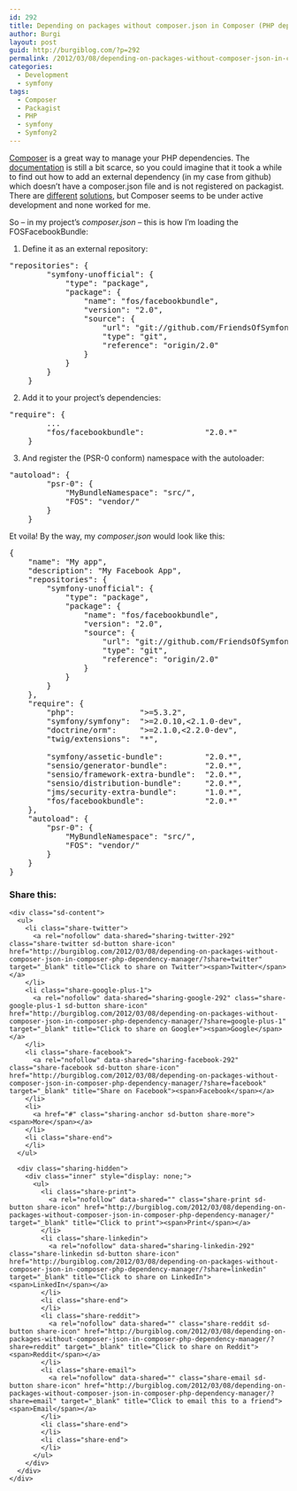 ```yaml
---
id: 292
title: Depending on packages without composer.json in Composer (PHP dependency manager)
author: Burgi
layout: post
guid: http://burgiblog.com/?p=292
permalink: /2012/03/08/depending-on-packages-without-composer-json-in-composer-php-dependency-manager/
categories:
  - Development
  - symfony
tags:
  - Composer
  - Packagist
  - PHP
  - symfony
  - Symfony2
---
```

<p class="wp-flattr-button">
  <a class="FlattrButton" style="display:none;" href="http://burgiblog.com/2012/03/08/depending-on-packages-without-composer-json-in-composer-php-dependency-manager/" title=" Depending on packages without composer.json in Composer (PHP dependency manager)" rev="flattr;uid:BurkhardR;language:en_GB;category:audio;tags:Composer,Packagist,PHP,symfony,Symfony2,blog;button:compact;">Composer is a great way to manage your PHP dependencies. The documentation is still a bit scarce, so you could imagine that it took a while to find out how...</a>
</p>

<a href="http://getcomposer.org" target="_blank">Composer</a> is a great way to manage your PHP dependencies. The <a href="http://getcomposer.org/doc" target="_blank">documentation</a> is still a bit scarce, so you could imagine that it took a while to find out how to add an external dependency (in my case from github) which doesn&#8217;t have a composer.json file and is not registered on packagist. There are <a href="http://speakerdeck.com/u/naderman/p/composer-php-user-group-karlsruhe" target="_blank">different</a> <a href="http://getcomposer.org/doc/05-repositories.md" target="_blank">solutions</a>, but Composer seems to be under active development and none worked for me.

<!--more-->

So &#8211; in my project&#8217;s *composer.json* &#8211; this is how I&#8217;m loading the FOSFacebookBundle:

1. Define it as an external repository:

<pre class="brush: javascript; gutter: true">"repositories": {
        "symfony-unofficial": {
            "type": "package",
            "package": {
                "name": "fos/facebookbundle",
                "version": "2.0",
                "source": {
                    "url": "git://github.com/FriendsOfSymfony/FOSFacebookBundle.git",
                    "type": "git",
                    "reference": "origin/2.0"
                }
            }
        }
    }</pre>

2. Add it to your project&#8217;s dependencies:

<pre class="brush: javascript; gutter: true">"require": {
        ...
        "fos/facebookbundle":             "2.0.*"
    }</pre>

3. And register the (PSR-0 conform) namespace with the autoloader:

<pre class="brush: javascript; gutter: true">"autoload": {
        "psr-0": {
            "MyBundleNamespace": "src/",
            "FOS": "vendor/"
        }
    }</pre>

Et voila! By the way, my *composer.json* would look like this:

<pre class="brush: javascript; gutter: true">{
    "name": "My app",
    "description": "My Facebook App",
    "repositories": {
        "symfony-unofficial": {
            "type": "package",
            "package": {
                "name": "fos/facebookbundle",
                "version": "2.0",
                "source": {
                    "url": "git://github.com/FriendsOfSymfony/FOSFacebookBundle.git",
                    "type": "git",
                    "reference": "origin/2.0"
                }
            }
        }
    },
    "require": {
        "php":              "&gt;=5.3.2",
        "symfony/symfony":  "&gt;=2.0.10,&lt;2.1.0-dev",
        "doctrine/orm":     "&gt;=2.1.0,&lt;2.2.0-dev",
        "twig/extensions":  "*",

        "symfony/assetic-bundle":         "2.0.*",
        "sensio/generator-bundle":        "2.0.*",
        "sensio/framework-extra-bundle":  "2.0.*",
        "sensio/distribution-bundle":     "2.0.*",
        "jms/security-extra-bundle":      "1.0.*",
        "fos/facebookbundle":             "2.0.*"
    },
    "autoload": {
        "psr-0": {
            "MyBundleNamespace": "src/",
            "FOS": "vendor/"
        }
    }
}</pre>

<div class="sharedaddy sd-sharing-enabled">
  <div class="robots-nocontent sd-block sd-social sd-social-icon-text sd-sharing">
    <h3 class="sd-title">
      Share this:
    </h3>
    
    <div class="sd-content">
      <ul>
        <li class="share-twitter">
          <a rel="nofollow" data-shared="sharing-twitter-292" class="share-twitter sd-button share-icon" href="http://burgiblog.com/2012/03/08/depending-on-packages-without-composer-json-in-composer-php-dependency-manager/?share=twitter" target="_blank" title="Click to share on Twitter"><span>Twitter</span></a>
        </li>
        <li class="share-google-plus-1">
          <a rel="nofollow" data-shared="sharing-google-292" class="share-google-plus-1 sd-button share-icon" href="http://burgiblog.com/2012/03/08/depending-on-packages-without-composer-json-in-composer-php-dependency-manager/?share=google-plus-1" target="_blank" title="Click to share on Google+"><span>Google</span></a>
        </li>
        <li class="share-facebook">
          <a rel="nofollow" data-shared="sharing-facebook-292" class="share-facebook sd-button share-icon" href="http://burgiblog.com/2012/03/08/depending-on-packages-without-composer-json-in-composer-php-dependency-manager/?share=facebook" target="_blank" title="Share on Facebook"><span>Facebook</span></a>
        </li>
        <li>
          <a href="#" class="sharing-anchor sd-button share-more"><span>More</span></a>
        </li>
        <li class="share-end">
        </li>
      </ul>
      
      <div class="sharing-hidden">
        <div class="inner" style="display: none;">
          <ul>
            <li class="share-print">
              <a rel="nofollow" data-shared="" class="share-print sd-button share-icon" href="http://burgiblog.com/2012/03/08/depending-on-packages-without-composer-json-in-composer-php-dependency-manager/" target="_blank" title="Click to print"><span>Print</span></a>
            </li>
            <li class="share-linkedin">
              <a rel="nofollow" data-shared="sharing-linkedin-292" class="share-linkedin sd-button share-icon" href="http://burgiblog.com/2012/03/08/depending-on-packages-without-composer-json-in-composer-php-dependency-manager/?share=linkedin" target="_blank" title="Click to share on LinkedIn"><span>LinkedIn</span></a>
            </li>
            <li class="share-end">
            </li>
            <li class="share-reddit">
              <a rel="nofollow" data-shared="" class="share-reddit sd-button share-icon" href="http://burgiblog.com/2012/03/08/depending-on-packages-without-composer-json-in-composer-php-dependency-manager/?share=reddit" target="_blank" title="Click to share on Reddit"><span>Reddit</span></a>
            </li>
            <li class="share-email">
              <a rel="nofollow" data-shared="" class="share-email sd-button share-icon" href="http://burgiblog.com/2012/03/08/depending-on-packages-without-composer-json-in-composer-php-dependency-manager/?share=email" target="_blank" title="Click to email this to a friend"><span>Email</span></a>
            </li>
            <li class="share-end">
            </li>
            <li class="share-end">
            </li>
          </ul>
        </div>
      </div>
    </div>
  </div>
</div>